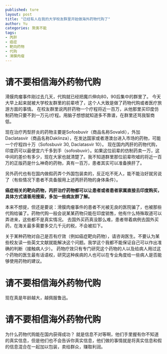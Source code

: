 ```yaml
---
published: ture
layout: post
title: "已经有人在我的大学校友群里开始做海外药物代购了"
author: Yu
categories: 聚类不能
tags:
- 丙肝
- 癌症
- 靶向药物
- 代购
- 滑膜肉瘤
---
```


# 请不要相信海外药物代购

滑膜肉瘤事件刚过去几天，代购就已经把魔爪伸向80，90后集中的群里了。
今天大早上起来就被大学校友群里的前辈喷了，这个人大致是做了药物代购或者医疗旅游方面的事情。
在校友群里说丙肝药物一个疗程将近一百万，从他那里买印度仿制药物只要不到一万元/疗程。用脑子想想就知道多不靠谱，在群里还骂我智商低。

现在治疗丙型肝炎的药物主要是Sofosbuvir（商品名称Sovaldi），外加Daclatasvir（商品名称Daklinza），在发达国家或者港澳台进入市场的药物，可能一个疗程四十万（Sofosbuvir 30, Daclatasvir 10）。
现在国内丙肝的药物代购，印度药可以最便宜六千多到手（sofosbuvir）。如果这位前辈的仿制药卖一万，这中间的差价有多少，现在大家也就清楚了。我不知道群里那位前辈吹嘘的将近一百万的正版药是什么神奇的药物，真有一百万，患者其实可以准备换肝了。

另外药代也有在国内做假药弄个外国包装卖的，反正吃不死人，能不能治好就另说了（有些情况下患者不具备服用上述丙肝药物的身体条件）。

**癌症相关的靶向药物，丙肝治疗药物都可以让患者或者患者家属直接去印度购买，具体方式请善用搜索，多加一些病友群了解。**

本来不想提，但还是要说：滑膜肉瘤事件的患者不光被无良的医院骗了，也被那些代购给骗了。药物代购一般会说某某药物只能在印度销售，他有什么特殊取道可以弄进来，这些都不是真实情况。
去国外买药真没那么难，患者带着病例去国外买药，在海关最多需要多交几千元的税，不会被扣下。

关于某种药物对自己是否有疗效（例如癌症靶向药物），请咨询医生。不要认为某些校友读一些英文文献就能解决这个问题。我学这个我都不能保证自己可以作出准确的判断（接触病人少）。
药物疗效只有专门研究这个药物的人以及给病人用过这个药物的医生最有话语权，研究这种疾病的人也可以在专业角度给一些病人是否能够使用药物的建议。

# 请不要相信海外药物代购

现在真是年龄越大，越佩服鲁迅。

# 请不要相信海外药物代购

为什么药物代购能在国内获得成功？
就是信息不对等啊，他们手里握有你不知道的真实信息，但是他们也不会告诉你真实信息，他们做的事情就是将真实信息和假的信息混合在一起加以包装，卖给群众，赚取利润。

